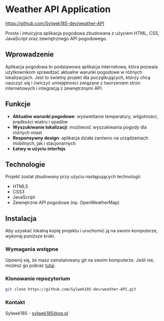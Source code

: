# Weather API Application

https://github.com/Sylwek185-dev/weather-API

Prosta i intuicyjna aplikacja pogodowa zbudowana z użyciem HTML, CSS, JavaScript oraz zewnętrznego API pogodowego.

## Wprowadzenie

Aplikacja pogodowa to podstawowa aplikacja internetowa, która pozwala użytkownikom sprawdzać aktualne warunki pogodowe w różnych lokalizacjach. Jest to świetny projekt dla początkujących, którzy chcą nauczyć się i ćwiczyć umiejętności związane z tworzeniem stron internetowych i integracją z zewnętrznymi API.

## Funkcje

- **Aktualne warunki pogodowe**: wyświetlanie temperatury, wilgotności, prędkości wiatru i opadów
- **Wyszukiwanie lokalizacji**: możliwość wyszukiwania pogody dla różnych miast
- **Responsywny design**: aplikacja działa zarówno na urządzeniach mobilnych, jak i stacjonarnych
- **Łatwy w użyciu interfejs**

## Technologie

Projekt został zbudowany przy użyciu następujących technologii:

- HTML5
- CSS3
- JavaScript
- Zewnętrzne API pogodowe (np. OpenWeatherMap)

## Instalacja

Aby uzyskać lokalną kopię projektu i uruchomić ją na swoim komputerze, wykonaj poniższe kroki.

### Wymagania wstępne

Upewnij się, że masz zainstalowany git na swoim komputerze. Jeśli nie, możesz go pobrać [tutaj](https://git-scm.com/).

### Klonowanie repozytorium

```bash
git clone https://github.com/Sylwek185-dev/weather-API.git
```

### Kontakt
Sylwek185 - sylwek185@op.pl
